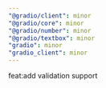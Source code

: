 ```yaml
---
"@gradio/client": minor
"@gradio/core": minor
"@gradio/number": minor
"@gradio/textbox": minor
"gradio": minor
"gradio_client": minor
---
```


feat:add validation support
